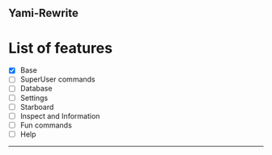 Yami-Rewrite
-
# List of features

- [x] Base
- [ ] SuperUser commands
- [ ] Database
- [ ] Settings
- [ ] Starboard
- [ ] Inspect and Information
- [ ] Fun commands
- [ ] Help
------